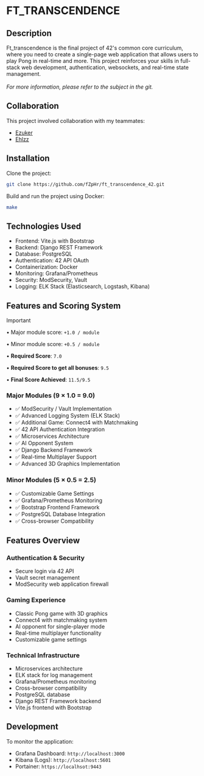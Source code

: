 # FT_TRANSCENDENCE
## Description
Ft_transcendence is the final project of 42's common core curriculum, where you need to create a single-page web application that allows users to play Pong in real-time and more. This project reinforces your skills in full-stack web development, authentication, websockets, and real-time state management.
<br><br>
*For more information, please refer to the subject in the git.*

## Collaboration
This project involved collaboration with my teammates:
- [Ezuker](https://github.com/Ezuker)  
- [Ehlzz](https://github.com/Ehlzz)

## Installation
Clone the project:
```bash
git clone https://github.com/fZpHr/ft_transcendence_42.git
```

Build and run the project using Docker:
```bash
make
```

## Technologies Used
- Frontend: Vite.js with Bootstrap
- Backend: Django REST Framework
- Database: PostgreSQL
- Authentication: 42 API OAuth
- Containerization: Docker
- Monitoring: Grafana/Prometheus
- Security: ModSecurity, Vault
- Logging: ELK Stack (Elasticsearch, Logstash, Kibana)

## Features and Scoring System
> [!IMPORTANT]
>
> • Major module score: `+1.0 / module`
>
> • Minor module score: `+0.5 / module`
>
> • **Required Score**: `7.0`
>
> • **Required Score to get all bonuses**: `9.5`
>
> • **Final Score Achieved**: `11.5/9.5`

### Major Modules (9 × 1.0 = 9.0)
- ✅ ModSecurity / Vault Implementation
- ✅ Advanced Logging System (ELK Stack)
- ✅ Additional Game: Connect4 with Matchmaking
- ✅ 42 API Authentication Integration
- ✅ Microservices Architecture
- ✅ AI Opponent System
- ✅ Django Backend Framework
- ✅ Real-time Multiplayer Support
- ✅ Advanced 3D Graphics Implementation

### Minor Modules (5 × 0.5 = 2.5)
- ✅ Customizable Game Settings
- ✅ Grafana/Prometheus Monitoring
- ✅ Bootstrap Frontend Framework
- ✅ PostgreSQL Database Integration
- ✅ Cross-browser Compatibility

## Features Overview

### Authentication & Security
- Secure login via 42 API
- Vault secret management
- ModSecurity web application firewall

### Gaming Experience
- Classic Pong game with 3D graphics
- Connect4 with matchmaking system
- AI opponent for single-player mode
- Real-time multiplayer functionality
- Customizable game settings

### Technical Infrastructure
- Microservices architecture
- ELK stack for log management
- Grafana/Prometheus monitoring
- Cross-browser compatibility
- PostgreSQL database
- Django REST Framework backend
- Vite.js frontend with Bootstrap

## Development
To monitor the application:
- Grafana Dashboard: `http://localhost:3000`
- Kibana (Logs): `http://localhost:5601`
- Portainer: `https://localhsot:9443`

